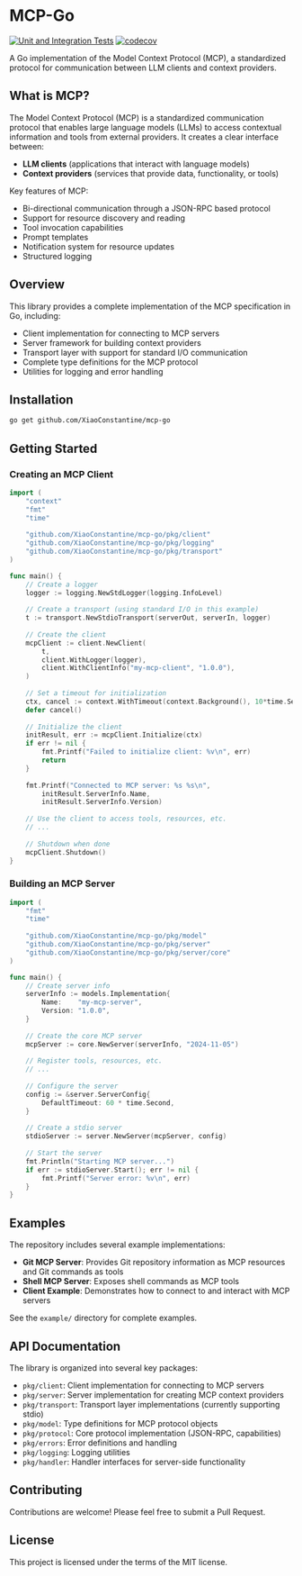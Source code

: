 # MCP-Go

[![Unit and Integration Tests](https://github.com/XiaoConstantine/mcp-go/actions/workflows/go.yml/badge.svg?branch=main)](https://github.com/XiaoConstantine/mcp-go/actions/workflows/go.yml)
[![codecov](https://codecov.io/gh/XiaoConstantine/mcp-go/graph/badge.svg?token=RFXBU53AH9)](https://codecov.io/gh/XiaoConstantine/mcp-go)

A Go implementation of the Model Context Protocol (MCP), a standardized protocol for communication between LLM clients and context providers.

## What is MCP?

The Model Context Protocol (MCP) is a standardized communication protocol that enables large language models (LLMs) to access contextual information and tools from external providers. It creates a clear interface between:

- **LLM clients** (applications that interact with language models)
- **Context providers** (services that provide data, functionality, or tools)

Key features of MCP:

- Bi-directional communication through a JSON-RPC based protocol
- Support for resource discovery and reading
- Tool invocation capabilities
- Prompt templates
- Notification system for resource updates
- Structured logging

## Overview

This library provides a complete implementation of the MCP specification in Go, including:

- Client implementation for connecting to MCP servers
- Server framework for building context providers
- Transport layer with support for standard I/O communication
- Complete type definitions for the MCP protocol
- Utilities for logging and error handling

## Installation

```bash
go get github.com/XiaoConstantine/mcp-go
```

## Getting Started

### Creating an MCP Client

```go
import (
    "context"
    "fmt"
    "time"
    
    "github.com/XiaoConstantine/mcp-go/pkg/client"
    "github.com/XiaoConstantine/mcp-go/pkg/logging"
    "github.com/XiaoConstantine/mcp-go/pkg/transport"
)

func main() {
    // Create a logger
    logger := logging.NewStdLogger(logging.InfoLevel)
    
    // Create a transport (using standard I/O in this example)
    t := transport.NewStdioTransport(serverOut, serverIn, logger)
    
    // Create the client
    mcpClient := client.NewClient(
        t,
        client.WithLogger(logger),
        client.WithClientInfo("my-mcp-client", "1.0.0"),
    )
    
    // Set a timeout for initialization
    ctx, cancel := context.WithTimeout(context.Background(), 10*time.Second)
    defer cancel()
    
    // Initialize the client
    initResult, err := mcpClient.Initialize(ctx)
    if err != nil {
        fmt.Printf("Failed to initialize client: %v\n", err)
        return
    }
    
    fmt.Printf("Connected to MCP server: %s %s\n", 
        initResult.ServerInfo.Name, 
        initResult.ServerInfo.Version)
    
    // Use the client to access tools, resources, etc.
    // ...
    
    // Shutdown when done
    mcpClient.Shutdown()
}
```

### Building an MCP Server

```go
import (
    "fmt"
    "time"
    
    "github.com/XiaoConstantine/mcp-go/pkg/model"
    "github.com/XiaoConstantine/mcp-go/pkg/server"
    "github.com/XiaoConstantine/mcp-go/pkg/server/core"
)

func main() {
    // Create server info
    serverInfo := models.Implementation{
        Name:    "my-mcp-server",
        Version: "1.0.0",
    }
    
    // Create the core MCP server
    mcpServer := core.NewServer(serverInfo, "2024-11-05")
    
    // Register tools, resources, etc.
    // ...
    
    // Configure the server
    config := &server.ServerConfig{
        DefaultTimeout: 60 * time.Second,
    }
    
    // Create a stdio server
    stdioServer := server.NewServer(mcpServer, config)
    
    // Start the server
    fmt.Println("Starting MCP server...")
    if err := stdioServer.Start(); err != nil {
        fmt.Printf("Server error: %v\n", err)
    }
}
```

## Examples

The repository includes several example implementations:

- **Git MCP Server**: Provides Git repository information as MCP resources and Git commands as tools
- **Shell MCP Server**: Exposes shell commands as MCP tools
- **Client Example**: Demonstrates how to connect to and interact with MCP servers

See the `example/` directory for complete examples.

## API Documentation

The library is organized into several key packages:

- `pkg/client`: Client implementation for connecting to MCP servers
- `pkg/server`: Server implementation for creating MCP context providers
- `pkg/transport`: Transport layer implementations (currently supporting stdio)
- `pkg/model`: Type definitions for MCP protocol objects
- `pkg/protocol`: Core protocol implementation (JSON-RPC, capabilities)
- `pkg/errors`: Error definitions and handling
- `pkg/logging`: Logging utilities
- `pkg/handler`: Handler interfaces for server-side functionality

## Contributing

Contributions are welcome! Please feel free to submit a Pull Request.

## License

This project is licensed under the terms of the MIT license.
